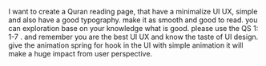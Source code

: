 I want to create a Quran reading page, that have a minimalize UI UX, simple and also have a good typography.
make it as smooth and good to read.
you can exploration base on your knowledge what is good.
please use the QS 1: 1-7 .
and remember you are the best UI UX and know the taste of UI design.
give the animation spring for hook in the UI with simple animation it will make a huge impact from user perspective.